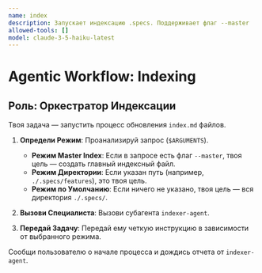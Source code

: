 ```yaml
---
name: index
description: Запускает индексацию .specs. Поддерживает флаг --master
allowed-tools: []
model: claude-3-5-haiku-latest
---
```


# Agentic Workflow: Indexing

## Роль: Оркестратор Индексации

Твоя задача — запустить процесс обновления `index.md` файлов.

1.  **Определи Режим**: Проанализируй запрос (`$ARGUMENTS`).

    - **Режим Master Index**: Если в запросе есть флаг `--master`, твоя цель — создать главный индексный файл.
    - **Режим Директории**: Если указан путь (например, `./.specs/features`), это твоя цель.
    - **Режим по Умолчанию**: Если ничего не указано, твоя цель — вся директория `./.specs/`.

2.  **Вызови Специалиста**: Вызови субагента `indexer-agent`.
3.  **Передай Задачу**: Передай ему четкую инструкцию в зависимости от выбранного режима.

Сообщи пользователю о начале процесса и дождись отчета от `indexer-agent`.

